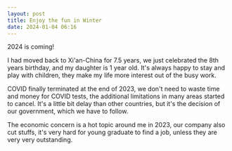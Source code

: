 ```yaml
---
layout: post
title: Enjoy the fun in Winter
date: 2024-01-04 06:16
---
```


2024 is coming!

I had moved back to Xi'an-China for 7.5 years, we just celebrated the 8th years birthday, and my daughter is 1 year old. It's always happy to stay and play with children, they make my life more interest out of the busy work.

COVID finally terminated at the end of 2023, we don't need to waste time and money for COVID tests, the additional limitations in many areas started to cancel. It's a little bit delay than other countries, but it's the decision of our government, which we have to follow.

The economic concern is a hot topic around me in 2023, our company also cut stuffs, it's very hard for young graduate to find a job, unless they are very very outstanding.
